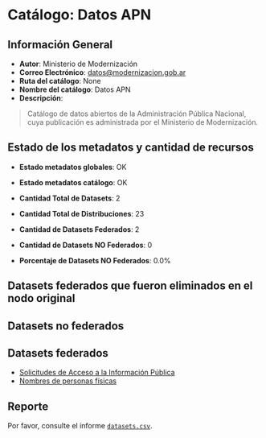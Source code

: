 
# Catálogo: Datos APN

## Información General

- **Autor**: Ministerio de Modernización
- **Correo Electrónico**: datos@modernizacion.gob.ar
- **Ruta del catálogo**: None
- **Nombre del catálogo**: Datos APN
- **Descripción**:

> Catálogo de datos abiertos de la Administración Pública Nacional, cuya publicación es administrada por el Ministerio de Modernización.

## Estado de los metadatos y cantidad de recursos

- **Estado metadatos globales**: OK
- **Estado metadatos catálogo**: OK
- **Cantidad Total de Datasets**: 2
- **Cantidad Total de Distribuciones**: 23

- **Cantidad de Datasets Federados**: 2
- **Cantidad de Datasets NO Federados**: 0
- **Porcentaje de Datasets NO Federados**: 0.0%

## Datasets federados que fueron eliminados en el nodo original



## Datasets no federados



## Datasets federados

- [Solicitudes de Acceso a la Información Pública](http://www.mininterior.gov.ar/inicio/index.php)
- [Nombres de personas físicas](http://http:/dataset/nombres-personas-fisicas)

## Reporte

Por favor, consulte el informe [`datasets.csv`](datasets.csv).
